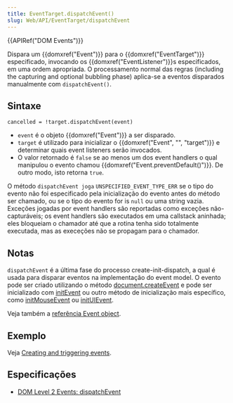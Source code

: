 ```yaml
---
title: EventTarget.dispatchEvent()
slug: Web/API/EventTarget/dispatchEvent
---
```


{{APIRef("DOM Events")}}

Dispara um {{domxref("Event")}} para o {{domxref("EventTarget")}} especificado, invocando os {{domxref("EventListener")}}s especificados, em uma ordem apropriada. O processamento normal das regras (including the capturing and optional bubbling phase) aplica-se a eventos disparados manualmente com `dispatchEvent()`.

## Sintaxe

```
cancelled = !target.dispatchEvent(event)
```

- `event` é o objeto {{domxref("Event")}} a ser disparado.
- `target` é utilizado para inicializar o {{domxref("Event", "", "target")}} e determinar quais event listeners serão invocados.
- O valor retornado é `false` se ao menos um dos event handlers o qual manipulou o evento chamou {{domxref("Event.preventDefault()")}}. De outro modo, isto retorna `true`.

O método `dispatchEvent joga` `UNSPECIFIED_EVENT_TYPE_ERR` se o tipo do evento não foi especificado pela inicialização do evento antes do método ser chamado, ou se o tipo do evento for is `null` ou uma string vazia. Exceções jogadas por event handlers são reportadas como exceções não-capturáveis; os event handlers são executados em uma callstack aninhada; eles bloqueiam o chamador até que a rotina tenha sido totalmente executada, mas as execeções não se propagam para o chamador.

## Notas

`dispatchEvent` é a última fase do processo create-init-dispatch, a qual é usada para disparar eventos na implementação do event model. O evento pode ser criado utilizando o método [document.createEvent](/pt-BR/docs/DOM/document.createEvent) e pode ser inicializado com [initEvent](/pt-BR/docs/DOM/event.initEvent) ou outro método de inicialização mais específico, como [initMouseEvent](/pt-BR/docs/DOM/event.initMouseEvent) ou [initUIEvent](/pt-BR/docs/DOM/event.initUIEvent).

Veja também a [referência Event object](/pt-BR/docs/DOM/event).

## Exemplo

Veja [Creating and triggering events](/pt-BR/docs/Web/Guide/DOM/Events/Creating_and_triggering_events).

## Especificações

- [DOM Level 2 Events: dispatchEvent](http://www.w3.org/TR/DOM-Level-2-Events/events.html#Events-EventTarget-dispatchEvent)
